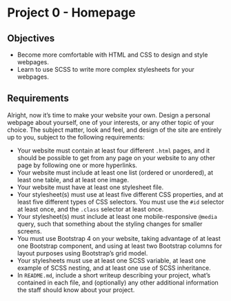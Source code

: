 # Project 0 - Homepage

## Objectives
- Become more comfortable with HTML and CSS to design and style webpages.
- Learn to use SCSS to write more complex stylesheets for your webpages.

## Requirements
Alright, now it’s time to make your website your own. Design a personal webpage about yourself, one of your interests, or any other topic of your choice. The subject matter, look and feel, and design of the site are entirely up to you, subject to the following requirements:
- Your website must contain at least four different `.html` pages, and it should be possible to get from any page on your website to any other page by following one or more hyperlinks.
- Your website must include at least one list (ordered or unordered), at least one table, and at least one image.
- Your website must have at least one stylesheet file.
- Your stylesheet(s) must use at least five different CSS properties, and at least five different types of CSS selectors. You must use the `#id` selector at least once, and the `.class` selector at least once.
- Your stylesheet(s) must include at least one mobile-responsive `@media` query, such that something about the styling changes for smaller screens.
- You must use Bootstrap 4 on your website, taking advantage of at least one Bootstrap component, and using at least two Bootstrap columns for layout purposes using Bootstrap’s grid model.
- Your stylesheets must use at least one SCSS variable, at least one example of SCSS nesting, and at least one use of SCSS inheritance.
- In `README.md`, include a short writeup describing your project, what’s contained in each file, and (optionally) any other additional information the staff should know about your project.